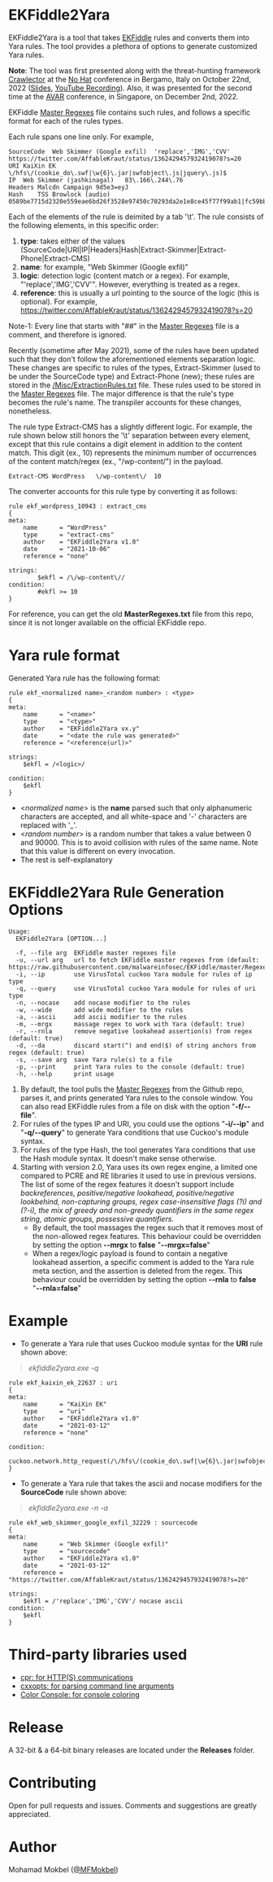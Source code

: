 # EKFiddle2Yara
EKFiddle2Yara is a tool that takes [EKFiddle](https://github.com/malwareinfosec/EKFiddle) rules and converts them into Yara rules. The tool provides a plethora of options to generate customized Yara rules.

**Note**: The tool was first presented along with the threat-hunting framework [Crawlector](https://github.com/MFMokbel/Crawlector) at the [No Hat](https://www.nohat.it/2022/talks) conference in Bergamo, Italy on October 22nd, 2022 ([Slides](https://www.nohat.it/2022/static/slides/crawlector.pdf), [YouTube Recording](https://youtu.be/-9bupVXHo5Y)). Also, it was presented for the second time at the [AVAR](https://aavar.org/cybersecurity-conference/index.php/crawlector-a-threat-hunting-framework/) conference, in Singapore, on December 2nd, 2022.

EKFiddle [Master Regexes](https://raw.githubusercontent.com/malwareinfosec/EKFiddle/master/Regexes/MasterRegexes.txt) file contains such rules, and follows a specific format for each of the rules types.

Each rule spans one line only. For example,

```
SourceCode	Web Skimmer (Google exfil)	'replace','IMG','CVV'	https://twitter.com/AffableKraut/status/1362429457932419078?s=20
URI	KaiXin EK	\/hfs\/(cookie_do\.swf|\w{6}\.jar|swfobject\.js|jquery\.js)$
IP	Web Skimmer (jashkinagal)	83\.166\.244\.76
Headers	Malcdn Campaign	9d5e3=eyJ
Hash	TSS Browlock (audio)	0589be7715d2320e559eae6bd26f3528e97450c70293da2e1e8ce45f77f99ab1|fc59bbb18f923747b9cd3f3b23537ff09c5ad2fdfc1505a4800a3f269a234e65|d6e8aff6202436d3d2c56f686ad04680f2e5afd6ac0e1e0911772e28f2471ad2
```

Each of the elements of the rule is deimited by a tab '\t'. The rule consists of the following elements, in this specific order:

1. **type**: takes either of the values (SourceCode|URI|IP|Headers|Hash|Extract-Skimmer|Extract-Phone|Extract-CMS)
2. **name**: for example, "Web Skimmer (Google exfil)"
3. **logic**: detection logic (content match or a regex). For example, "'replace','IMG','CVV'". However, everything is treated as a regex.
5. **reference**: this is usually a url pointing to the source of the logic (this is optional). For example, https://twitter.com/AffableKraut/status/1362429457932419078?s=20

Note-1: Every line that starts with "##" in the [Master Regexes](https://raw.githubusercontent.com/malwareinfosec/EKFiddle/master/Regexes/MasterRegexes.txt) file is a comment, and therefore is ignored.

Recently (sometime after May 2021), some of the rules have been updated such that they don't follow the aforementioned elements separation logic. These changes are specific to rules of the types, Extract-Skimmer (used to be under the SourceCode type) and Extract-Phone (new); these rules are stored in the [/Misc/ExtractionRules.txt](https://raw.githubusercontent.com/malwareinfosec/EKFiddle/master/Misc/ExtractionRules.txt) file. These rules used to be stored in the [Master Regexes](https://raw.githubusercontent.com/malwareinfosec/EKFiddle/master/Regexes/MasterRegexes.txt) file. The major difference is that the rule's type becomes the rule's name. The transpiler accounts for these changes, nonetheless.

The rule type Extract-CMS has a slightly different logic. For example, the rule shown below still honors the '\t' separation between every element, except that this rule contains a digit element in addition to the content match. This digit (ex., 10) represents the minimum number of occurrences of the content match/regex (ex., "\/wp-content\/") in the payload.

```
Extract-CMS	WordPress	\/wp-content\/	10
```

The converter accounts for this rule type by converting it as follows:

```yara
rule ekf_wordpress_10943 : extract_cms
{
meta:
	name      = "WordPress"
	type      = "extract-cms"
	author    = "EKFiddle2Yara v1.0"
	date      = "2021-10-06"
	reference = "none"

strings:
        $ekfl = /\/wp-content\//
condition:
        #ekfl >= 10
}
```

For reference, you can get the old **MasterRegexes.txt** file from this repo, since it is not longer available on the official EKFiddle repo.

# Yara rule format
Generated Yara rule has the following format:

```yara
rule ekf_<normalized name>_<random number> : <type>
{
meta:
	name      = "<name>"
	type      = "<type>"
	author    = "EKFiddle2Yara vx.y"
	date      = "<date the rule was generated>"
	reference = "<reference(url)>"

strings:
	$ekfl = /<logic>/

condition:
	$ekfl
}
```
* <*normalized name*> is the **name** parsed such that only alphanumeric characters are accepted, and all white-space and '-' characters are replaced with '_'.
* <*random number*> is a random number that takes a value between 0 and 90000. This is to avoid collision with rules of the same name. Note that this value is different on every invocation.
* The rest is self-explanatory

# EKFiddle2Yara Rule Generation Options

```
Usage:
  EKFiddle2Yara [OPTION...]

  -f, --file arg  EKFiddle master regexes file
  -u, --url arg   url to fetch EKFiddle master regexes from (default: https://raw.githubusercontent.com/malwareinfosec/EKFiddle/master/Regexes/MasterRegexes.txt)
  -i, --ip        use VirusTotal cuckoo Yara module for rules of ip type
  -q, --query     use VirusTotal cuckoo Yara module for rules of uri type
  -n, --nocase    add nocase modifier to the rules
  -w, --wide      add wide modifier to the rules
  -a, --ascii     add ascii modifier to the rules
  -m, --mrgx      massage regex to work with Yara (default: true)
  -r, --rnla      remove negative lookahead assertion(s) from regex (default: true)
  -d, --da        discard start(^) and end($) of string anchors from regex (default: true)
  -s, --save arg  save Yara rule(s) to a file
  -p, --print     print Yara rules to the console (default: true)
  -h, --help      print usage
  ```
1. By default, the tool pulls the [Master Regexes](https://raw.githubusercontent.com/malwareinfosec/EKFiddle/master/Regexes/MasterRegexes.txt) from the Github repo, parses it, and prints generated Yara rules to the console window. You can also read EKFiddle rules from a file on disk with the option "**-f/--file**".
2. For rules of the types IP and URI, you could use the options "**-i/--ip**" and "**-q/--query**" to generate Yara conditions that use Cuckoo's module syntax.
3. For rules of the type Hash, the tool generates Yara conditions that use the Hash module syntax. It doesn't make sense otherwise.
4. Starting with version 2.0, Yara uses its own regex engine, a limited one compared to PCRE and RE libraries it used to use in previous versions. The list of some of the regex features it doesn't support include *backreferences, positive/negative lookahead, positive/negative lookbehind, non-capturing groups, regex case-insensitive flags (?i) and (?-i), the mix of greedy and non-greedy quantifiers in the same regex string, atomic groups, possessive quantifiers.*
   * By default, the tool massages the regex such that it removes most of the non-allowed regex features. This behaviour could be overridden by setting the option **--mrgx** to **false** "**--mrgx=false**"
   * When a regex/logic payload is found to contain a negative lookahead assertion, a specific comment is added to the Yara rule meta section, and the assertion is deleted from the regex. This behaviour could be overridden by setting the option **--rnla** to **false** "**--rnla=false**"

# Example

- To generate a Yara rule that uses Cuckoo module syntax for the **URI** rule shown above:

> *ekfiddle2yara.exe -q*

```yara
rule ekf_kaixin_ek_22637 : uri
{
meta:
	name      = "KaiXin EK"
	type      = "uri"
	author    = "EKFiddle2Yara v1.0"
	date      = "2021-03-12"
	reference = "none"

condition:
	cuckoo.network.http_request(/\/hfs\/(cookie_do\.swf|\w{6}\.jar|swfobject\.js|jquery\.js)$/)
}
```
- To generate a Yara rule that takes the ascii and nocase modifiers for the **SourceCode** rule shown above:

> *ekfiddle2yara.exe -n -a*

```yara
rule ekf_web_skimmer_google_exfil_32229 : sourcecode
{
meta:
	name      = "Web Skimmer (Google exfil)"
	type      = "sourcecode"
	author    = "EKFiddle2Yara v1.0"
	date      = "2021-03-12"
	reference = "https://twitter.com/AffableKraut/status/1362429457932419078?s=20"

strings:
	$ekfl = /'replace','IMG','CVV'/ nocase ascii
condition:
	$ekfl
}
```

# Third-party libraries used

- [cpr: for HTTP(S) communications](https://github.com/whoshuu/cpr)
- [cxxopts: for parsing command line arguments](https://github.com/jarro2783/cxxopts)
- [Color Console: for console coloring](https://github.com/imfl/color-console)
 
# Release

A 32-bit & a 64-bit binary releases are located under the **Releases** folder.

# Contributing

Open for pull requests and issues. Comments and suggestions are greatly appreciated.

# Author

Mohamad Mokbel ([@MFMokbel](https://twitter.com/MFMokbel))
